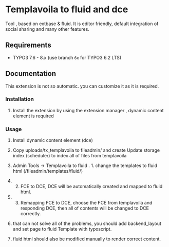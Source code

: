 # Templavoila to fluid and dce

Tool , based on extbase & fluid. It is editor friendly, default integration of social sharing and many other features.

## Requirements

- TYPO3 7.6 - 8.x (use branch ``6x`` for TYPO3 6.2 LTS)

## Documentation

This extension is not so automatic. you can customize it as it is required.

### Installation

1) Install the extension by using the extension manager , dynamic content element is required


### Usage

1) Install dynamic content element (dce)

2) Copy uploads/tx_templavoila to fileadmin/ and create Update storage index (scheduler) to index all of files from templavoila

3) Admin Tools -> Templavoila to fluid . 1. change the templates to fluid html (/fileadmin/templates/fluid/)

4) 2. FCE to DCE, DCE will be automatically created and mapped to fluid html.

5) 3. Remapping FCE to DCE, choose the FCE from templavoila and responding DCE, then all of contents will be changed to DCE correctly.

6) that can not solve all of the problems, you should add backend_layout and set page to fluid Template with typoscript.

7) fluid html should also be modified manually to render correct content.
